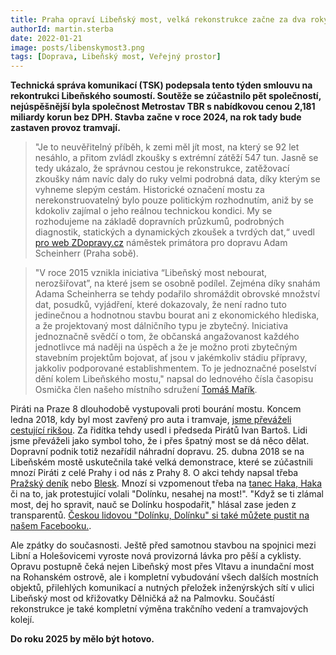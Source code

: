 ```yaml
---
title: Praha opraví Libeňský most, velká rekonstrukce začne za dva roky
authorId: martin.sterba
date: 2022-01-21
image: posts/libenskymost3.png
tags: [Doprava, Libeňský most, Veřejný prostor]
---
```


**Technická správa komunikací (TSK) podepsala tento týden smlouvu na rekontrukci Libeňského soumostí. Soutěže se zúčastnilo pět společností, nejúspěšnější byla společnost Metrostav TBR s nabídkovou cenou 2,181 miliardy korun bez DPH. Stavba začne v roce 2024, na rok tady bude zastaven provoz tramvají.**

>"Je to neuvěřitelný příběh, k zemi měl jít most, na který se 92 let nesáhlo, a přitom zvládl zkoušky s extrémní zátěží 547 tun. Jasně se tedy ukázalo, že správnou cestou je rekonstrukce, zatěžovací zkoušky nám navíc daly do ruky velmi podrobná data, díky kterým se vyhneme slepým cestám. Historické označení mostu za nerekonstruovatelný bylo pouze politickým rozhodnutím, aniž by se kdokoliv zajímal o jeho reálnou technickou kondici. My se rozhodujeme na základě dopravních průzkumů, podrobných diagnostik, statických a dynamických zkoušek a tvrdých dat,“ uvedl [pro web ZDopravy.cz](https://zdopravy.cz/rekonstrukce-libenskeho-mostu-muze-zacit-rok-pres-nej-nepojedou-tramvaje-101768/) náměstek primátora pro dopravu Adam Scheinherr (Praha sobě).

>"V roce 2015 vznikla iniciativa “Libeňský most nebourat, nerozšiřovat”, na které jsem se osobně podílel. Zejména díky snahám Adama Scheinherra se tehdy podařilo shromáždit obrovské množství dat, posudků, vyjádření, které dokazovaly, že není radno tuto jedinečnou a hodnotnou stavbu bourat ani z ekonomického hlediska, a že projektovaný most dálničního typu je zbytečný. Iniciativa jednoznačně svědčí o tom, že občanská angažovanost každého jednotlivce má naději na úspěch a že je možno proti zbytečným stavebním projektům bojovat, ať jsou v jakémkoliv stádiu přípravy, jakkoliv podporované establishmentem. To je jednoznačné poselství dění kolem Libeňského mostu," napsal do lednového čísla časopisu Osmička člen našeho místního sdružení [Tomáš Mařík](https://praha8.pirati.cz/lide/tomas-marik.html).

Piráti na Praze 8 dlouhodobě vystupovali proti bourání mostu. Koncem ledna 2018, kdy byl most zavřený pro auta i tramvaje, [jsme převáželi cestující rikšou](https://prazsky.denik.cz/z-regionu/na-libensky-most-se-vraci-hromadna-doprava-autobusy-jezdi-do-poloviny-mostu-20180129.html). Za řidítka tehdy usedl i předseda Pirátů Ivan Bartoš. Lidi jsme převáželi jako symbol toho, že i přes špatný most se dá něco dělat. Dopravní podnik totiž nezařídil náhradní dopravu. 25. dubna 2018 se na Libeňském mostě uskutečnila také velká demonstrace, které se zúčastnili mnozí Piráti z celé Prahy i od nás z Prahy 8. O akci tehdy napsal třeba [Pražský deník](https://prazsky.denik.cz/bohemka_zpravy/lide-protestovali-proti-bourani-libenskeho-mostu-20180425.html) nebo [Blesk](https://www.blesk.cz/clanek/regiony-praha-praha-zpravy/538880/lide-zablokovali-libensky-most-nelibilo-se-jim-ze-by-ho-meli-zbourat.html). Mnozí si vzpomenout třeba na [tanec Haka, Haka](https://video.aktualne.cz/dvtv/haka-na-libenskem-moste-takhle-skupina-aktivistu-protestoval/r~ab17b3cc47e011e88b47ac1f6b220ee8/?fbclid=IwAR0Sb5REltXwNTGM2ylCT5O-18tzMjVdm8TlADJqeXHqY8tBpMKt3mFtfDU) či na to, jak protestující volali "Dolínku, nesahej na most!". "Když se ti zlámal most, dej ho spravit, nauč se Dolínku hospodařit," hlásal zase jeden z transparentů. [Českou lidovou "Dolínku, Dolínku" si také můžete pustit na našem Facebooku.](https://fb.watch/aGQn6UwZ5j/).

Ale zpátky do současnosti. Ještě před samotnou stavbou na spojnici mezi Libní a Holešovicemi vyroste nová provizorná lávka pro pěší a cyklisty. Opravu postupně čeká nejen Libeňský most přes Vltavu a inundační most na Rohanském ostrově, ale i kompletní vybudování všech dalších mostních objektů, přilehlých komunikací a nutných přeložek inženýrských sítí v ulici Libeňský most od křižovatky Dělničká až na Palmovku. Součástí rekonstrukce je také kompletní výměna trakčního vedení a tramvajových kolejí. 

**Do roku 2025 by mělo být hotovo.**
